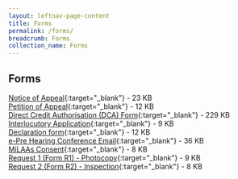 ```yaml
---
layout: leftnav-page-content
title: Forms
permalink: /forms/
breadcrumb: Forms
collection_name: Forms
---
```


Forms
---
[Notice of Appeal](/files/Form-NOA.pdf/){:target="_blank"}  - 23 KB <br>
[Petition of Appeal](/files/Form-POA-Sept09.pdf/){:target="_blank"}  - 12 KB <br>
[Direct Credit Authorisation (DCA) Form](/files/Form-DCA-07Mar2013.doc/){:target="_blank"}  - 229 KB <br>
[Interlocutory Application](/files/Form-Interlocutory-lpl-2-Sept09.pdf/){:target="_blank"}  - 9 KB <br>
[Declaration form](/files/Form-DeclarationFm-lpl-2Sept09.pdf/){:target="_blank"}  - 12 KB <br>
[e-Pre Hearing Conference Email](/files/September2006.doc/){:target="_blank"}  - 36 KB <br>
[MiLAAs Consent](/files/Form-Milaas-Consent.pdf/){:target="_blank"}  - 8 KB <br>
[Request 1 (Form R1) - Photocopy](/files/Form-Request1-Photocopy-14Aug09.pdf/){:target="_blank"}  - 9 KB <br>
[Request 2 (Form R2) - Inspection](/files/Form-Request2-Inspection-14Aug09.pdf/){:target="_blank"}  - 8 KB <br>


